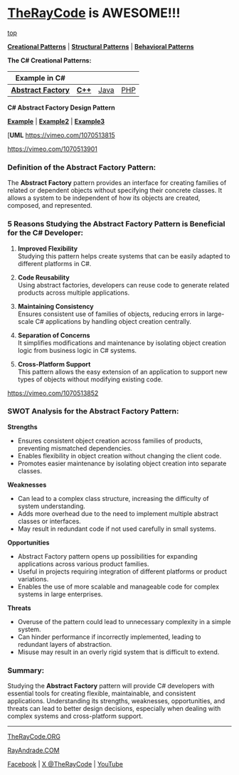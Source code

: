 # [TheRayCode](../../../README.md) is AWESOME!!!

[top](../README.md)

**[Creational Patterns](../README.md)** | **[Structural Patterns](../../Structural/README.md)** | **[Behavioral Patterns](../../Behavioral/README.md)**

**The C# Creational Patterns:**

|Example in C#|   |   |   |
|---|---|---|---|
| [**Abstract Factory**](README.md) | [**C++**](../../../CPP/Creational/AbstractFactory/README.md) | [Java](../../../Java/Creational/AbstractFactory/README.md) | [PHP](../../../PHP/Creational/AbstractFactory/README.md) |

**C# Abstract Factory Design Pattern**


[**Example**](Example1/README.md) | [**Example2**](Example2/README.md) | [**Example3**](Example3/README.md)

[**UML** https://vimeo.com/1070513815

https://vimeo.com/1070513901

### Definition of the Abstract Factory Pattern:
The **Abstract Factory** pattern provides an interface for creating families of related or dependent objects without specifying their concrete classes. It allows a system to be independent of how its objects are created, composed, and represented.

### 5 Reasons Studying the Abstract Factory Pattern is Beneficial for the C# Developer:
1. **Improved Flexibility**  
   Studying this pattern helps create systems that can be easily adapted to different platforms in C#.

2. **Code Reusability**  
   Using abstract factories, developers can reuse code to generate related products across multiple applications.

3. **Maintaining Consistency**  
   Ensures consistent use of families of objects, reducing errors in large-scale C# applications by handling object creation centrally.

4. **Separation of Concerns**  
   It simplifies modifications and maintenance by isolating object creation logic from business logic in C# systems.

5. **Cross-Platform Support**  
   This pattern allows the easy extension of an application to support new types of objects without modifying existing code.

https://vimeo.com/1070513852

### SWOT Analysis for the Abstract Factory Pattern:

**Strengths**  
* Ensures consistent object creation across families of products, preventing mismatched dependencies.  
* Enables flexibility in object creation without changing the client code.  
* Promotes easier maintenance by isolating object creation into separate classes.

**Weaknesses**  
* Can lead to a complex class structure, increasing the difficulty of system understanding.  
* Adds more overhead due to the need to implement multiple abstract classes or interfaces.  
* May result in redundant code if not used carefully in small systems.

**Opportunities**  
* Abstract Factory pattern opens up possibilities for expanding applications across various product families.  
* Useful in projects requiring integration of different platforms or product variations.  
* Enables the use of more scalable and manageable code for complex systems in large enterprises.

**Threats**  
* Overuse of the pattern could lead to unnecessary complexity in a simple system.  
* Can hinder performance if incorrectly implemented, leading to redundant layers of abstraction.  
* Misuse may result in an overly rigid system that is difficult to extend.

### Summary:
Studying the **Abstract Factory** pattern will provide C# developers with essential tools for creating flexible, maintainable, and consistent applications. Understanding its strengths, weaknesses, opportunities, and threats can lead to better design decisions, especially when dealing with complex systems and cross-platform support.

---

[TheRayCode.ORG](https://www.TheRayCode.org)

[RayAndrade.COM](https://www.RayAndrade.com)

[Facebook](https://www.facebook.com/TheRayCode/) | [X @TheRayCode](https://www.x.com/TheRayCode/) | [YouTube](https://www.youtube.com/TheRayCode/)

